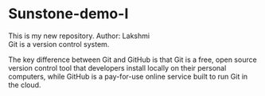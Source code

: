 # Sunstone-demo-I
This is my new repository.
Author: Lakshmi <br>
Git is a version control system.
<p>
  The key difference between Git and GitHub is that Git is a free, open source version control tool that developers install locally on their personal computers, while GitHub is a pay-for-use online service built to run Git in the cloud.
</p>
